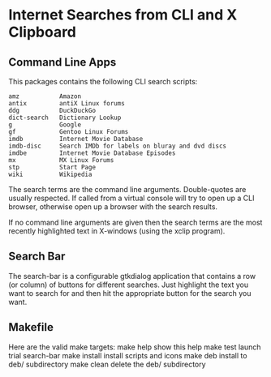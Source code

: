 Internet Searches from CLI and X Clipboard
================================

Command Line Apps
-----------------
This packages contains the following CLI search scripts:

    amz           Amazon
    antix         antiX Linux forums
    ddg           DuckDuckGo
    dict-search   Dictionary Lookup
    g             Google
    gf            Gentoo Linux Forums
    imdb          Internet Movie Database
    imdb-disc     Search IMDb for labels on bluray and dvd discs
    imdbe         Internet Movie Database Episodes
    mx            MX Linux Forums
    stp           Start Page
    wiki          Wikipedia

The search terms are the command line arguments.  Double-quotes
are usually respected.  If called from a virtual console will
try to open up a CLI browser, otherwise open up a browser with
the search results.

If no command line arguments are given then the search terms
are the most recently highlighted text in X-windows (using the
xclip program).

Search Bar
----------
The search-bar is a configurable gtkdialog application that
contains a row (or column) of buttons for different searches.
Just highlight the text you want to search for and then hit
the appropriate button for the search you want.


Makefile
--------
Here are the valid make targets:
    make help       show this help
    make test       launch trial search-bar
    make install    install scripts and icons
    make deb        install to deb/ subdirectory
    make clean      delete the deb/ subdirectory

